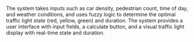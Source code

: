 The system takes inputs such as car density, pedestrian count, time of day, and weather conditions, and uses fuzzy logic to determine the optimal traffic light state (red, yellow, green) and duration. The system provides a user interface with input fields, a calculate button, and a visual traffic light display with real-time state and duration.
